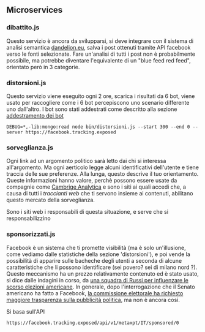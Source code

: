 ## Microservices

### dibattito.js

Questo servizio è ancora da svilupparsi, si deve integrare con il sistema di analisi semantica [dandelion.eu](https://dandelion.eu), salva i post ottenuti tramite API facebook verso le fonti selezionate. Fare un'analisi di tutti i post non è probabilmente possibile, ma potrebbe diventare l'equivalente di un "blue feed red feed", orientato però in 3 categorie.


### distorsioni.js

Questo servizio viene eseguito ogni 2 ore, scarica i risultati da 6 bot, viene usato per raccogliere come i 6 bot percepiscono uno scenario differente uno dall'altro. I bot sono stati addestrati come descritto alla sezione [addestramento dei bot](https://elezioni.tracking.exposed/distorsioni/addestramento)

```
DEBUG=*,-lib:mongo:read node bin/distorsioni.js --start 300 --end 0 --server https://facebook.tracking.exposed
```


### sorveglianza.js

Ogni link ad un argomento politico sarà letto dai chi si interessa all'argomento. Ma ogni aerticolo legge alcuni identificativi dell'utente e tiene traccia delle sue preferenze. Alla lunga, questo descrive il tuo orientamento. Queste informazioni hanno valore, perchè possono essere usate da compagnie come [Cambrige Analytica](https://www.valigiablu.it/cambridge-analytica-big-data-trump-facebook/) e sono i siti ai quali accedi che, a causa di tutti i *traccianti web* che ti servono insieme ai contenuti, abilitano questo mercato della sorveglianza.

Sono i siti web i responsabili di questa situazione, e serve che si responsabilizzino

### sponsorizzati.js

Facebook è un sistema che ti promette visibilità (ma è solo un'illusione, come vediamo dalle statistiche della sezione 'distorsioni'), e poi vende la possibilità di apparire sulle bacheche degli utenti a seconda di alcune caratteristiche che li possono identificare (sei povero? sei di milano nord ?). Questo meccanismo ha un prezzo relativamente contenuto ed è stato usato, si dice dalle indagini in corso, da [una squadra di Russi per influenzare le scorso elezioni americane](http://www.ilsole24ore.com/art/mondo/2017-10-31/russiagate-post-mosca-facebook-126-milioni-americani-082833.shtml). In generale, dopo l'interrogazione che il Senato americano ha fatto a Facebook, [la commissione elettorale ha richiesto maggiore trasparenza sulla pubblicità politica](https://www.electoralcommission.org.uk/i-am-a/journalist/electoral-commission-media-centre/news-releases-donations/changes-to-political-finance-laws-recommended,-to-improve-transparency-and-confidence-in-elections), ma non è ancora così.

Si basa sull'API
```
https://facebook.tracking.exposed/api/v1/metaxpt/IT/sponsored/0
```


